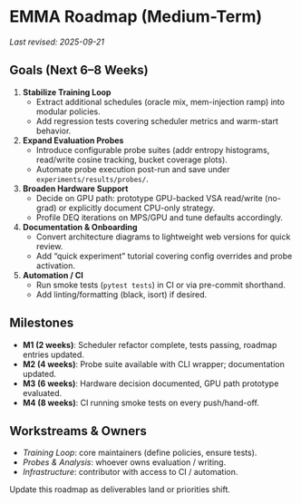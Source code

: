 # EMMA Roadmap (Medium-Term)

_Last revised: 2025-09-21_

## Goals (Next 6–8 Weeks)
1. **Stabilize Training Loop**
   - Extract additional schedules (oracle mix, mem-injection ramp) into modular policies.
   - Add regression tests covering scheduler metrics and warm-start behavior.
2. **Expand Evaluation Probes**
   - Introduce configurable probe suites (addr entropy histograms, read/write cosine tracking, bucket coverage plots).
   - Automate probe execution post-run and save under `experiments/results/probes/`.
3. **Broaden Hardware Support**
   - Decide on GPU path: prototype GPU-backed VSA read/write (no-grad) or explicitly document CPU-only strategy.
   - Profile DEQ iterations on MPS/GPU and tune defaults accordingly.
4. **Documentation & Onboarding**
   - Convert architecture diagrams to lightweight web versions for quick review.
   - Add “quick experiment” tutorial covering config overrides and probe activation.
5. **Automation / CI**
   - Run smoke tests (`pytest tests`) in CI or via pre-commit shorthand.
   - Add linting/formatting (black, isort) if desired.

## Milestones
- **M1 (2 weeks)**: Scheduler refactor complete, tests passing, roadmap entries updated.
- **M2 (4 weeks)**: Probe suite available with CLI wrapper; documentation updated.
- **M3 (6 weeks)**: Hardware decision documented, GPU path prototype evaluated.
- **M4 (8 weeks)**: CI running smoke tests on every push/hand-off.

## Workstreams & Owners
- _Training Loop_: core maintainers (define policies, ensure tests).
- _Probes & Analysis_: whoever owns evaluation / writing.
- _Infrastructure_: contributor with access to CI / automation.

Update this roadmap as deliverables land or priorities shift.
